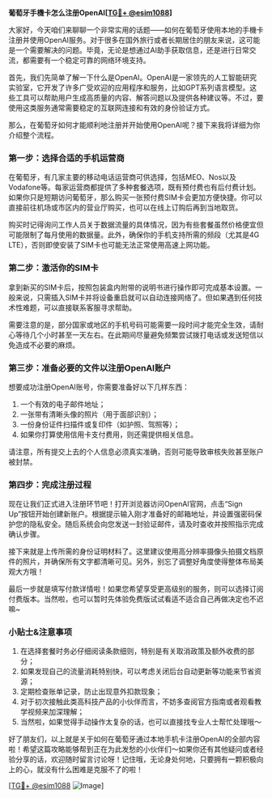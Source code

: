 **葡萄牙手機卡怎么注册OpenAI[[TG💪+ @esim1088](https://t.me/s/esim1088)]**

大家好，今天咱们来聊聊一个非常实用的话题——如何在葡萄牙使用本地的手機卡注册并使用OpenAI服务。对于很多在国外旅行或者长期居住的朋友来说，这可能是一个需要解决的问题。毕竟，无论是想通过AI助手获取信息，还是进行日常交流，都需要有一个稳定可靠的网络环境支持。

首先，我们先简单了解一下什么是OpenAI。OpenAI是一家领先的人工智能研究实验室，它开发了许多广受欢迎的应用程序和服务，比如GPT系列语言模型。这些工具可以帮助用户生成高质量的内容、解答问题以及提供各种建议等。不过，要使用这类服务通常需要稳定的互联网连接和有效的身份验证方式。

那么，在葡萄牙如何才能顺利地注册并开始使用OpenAI呢？接下来我将详细为你介绍整个流程。

### 第一步：选择合适的手机运营商

在葡萄牙，有几家主要的移动电话运营商可供选择，包括MEO、Nos以及Vodafone等。每家运营商都提供了多种套餐选项，既有预付费也有后付费计划。如果你只是短期访问葡萄牙，那么购买一张预付费SIM卡会更加方便快捷。你可以直接前往机场或市区内的营业厅购买，也可以在线上订购后再到当地取货。

购买时记得询问工作人员关于数据流量的具体情况，因为有些套餐虽然价格便宜但可能限制了每月使用的数据量。此外，确保你的手机支持所需的频段（尤其是4G LTE），否则即使安装了SIM卡也可能无法正常使用高速上网功能。

### 第二步：激活你的SIM卡

拿到新买的SIM卡后，按照包装盒内附带的说明书进行操作即可完成基本设置。一般来说，只需插入SIM卡并将设备重启就可以自动连接网络了。但如果遇到任何技术性难题，可以直接联系客服寻求帮助。

需要注意的是，部分国家或地区的手机号码可能需要一段时间才能完全生效，请耐心等待几个小时甚至一天左右。在此期间尽量避免频繁尝试拨打电话或发送短信以免造成不必要的麻烦。

### 第三步：准备必要的文件以注册OpenAI账户

想要成功注册OpenAI账号，你需要准备好以下几样东西：
1. 一个有效的电子邮件地址；
2. 一张带有清晰头像的照片（用于面部识别）；
3. 一份身份证件扫描件或复印件（如护照、驾照等）；
4. 如果你打算使用信用卡支付费用，则还需提供相关信息。

请注意，所有提交上去的个人信息必须真实准确，否则可能导致审核失败甚至账户被封禁。

### 第四步：完成注册过程

现在让我们正式进入注册环节吧！打开浏览器访问OpenAI官网，点击“Sign Up”按钮开始创建新账户。根据提示输入刚才准备好的邮箱地址，并设置强密码保护您的隐私安全。随后系统会向您发送一封验证邮件，请及时查收并按照指示完成确认步骤。

接下来就是上传所需的身份证明材料了。这里建议使用高分辨率摄像头拍摄文档原件的照片，并确保所有文字都清晰可见。另外，别忘了调整好角度使得整体布局美观大方哦！

最后一步就是填写付款详情啦！如果您希望享受更高级别的服务，则可以选择订阅付费版本。当然啦，也可以暂时先体验免费版试试看适不适合自己再做决定也不迟嘛~

### 小贴士&注意事项

1. 在选择套餐时务必仔细阅读条款细则，特别是有关取消政策及额外收费的部分；
2. 如果发现自己的流量消耗特别快，可以考虑关闭后台自动更新等功能来节省资源；
3. 定期检查账单记录，防止出现意外扣款现象；
4. 对于初次接触此类高科技产品的小伙伴而言，不妨多查阅官方指南或者观看教学视频来加深理解；
5. 当然啦，如果觉得手动操作太复杂的话，也可以直接找专业人士帮忙处理哦～

好了朋友们，以上就是关于如何在葡萄牙通过本地手机卡注册OpenAI的全部内容啦！希望这篇攻略能够帮到正在为此发愁的小伙伴们～如果你还有其他疑问或者经验分享的话，欢迎随时留言讨论呀！记住哦，无论身处何地，只要拥有一颗积极向上的心，就没有什么困难是克服不了的啦！

[[TG💪+ @esim1088](https://t.me/s/esim1088) ![Image](https://i.postimg.cc/4NQfJmqS/Snipaste-2025-05-13-00-14-12.png)]